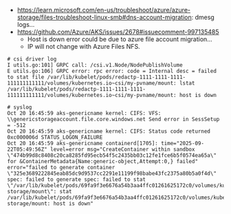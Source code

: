 - https://learn.microsoft.com/en-us/troubleshoot/azure/azure-storage/files-troubleshoot-linux-smb#dns-account-migration: dmesg logs...
- https://github.com/Azure/AKS/issues/2678#issuecomment-997135485
  - Host is down error could be due to azure file account migration...
  - IP will not change with Azure Files NFS.

```
# csi driver log
I utils.go:101] GRPC call: /csi.v1.Node/NodePublishVolume
E utils.go:106] GRPC error: rpc error: code = Internal desc = failed to stat file /var/lib/kubelet/pods/redactp-1111-1111-1111-111111111111/volumes/kubernetes.io~csi/my-pvname/mount: lstat /var/lib/kubelet/pods/redactp-1111-1111-1111-111111111111/volumes/kubernetes.io~csi/my-pvname/mount: host is down

# syslog
Oct 20 16:45:59 aks-genericname kernel: CIFS: VFS: \\genericstorageaccount.file.core.windows.net Send error in SessSetup = -512
Oct 20 16:45:59 aks-genericname kernel: CIFS: Status code returned 0xc000006d STATUS_LOGON_FAILURE
Oct 20 16:45:59 aks-genericname containerd[1705]: time="2025-09-22T05:49:56Z" level=error msg="CreateContainer within sandbox \"474b99d8c8408c20ca8285fd95ecb54f5c2435bb03c12fe1fce6b5f0574ea65a\" for &ContainerMetadata{Name:generic-object,Attempt:0,} failed" error="failed to generate container \"325e3689222845eab85dc9d9537cc2291e11199f98babe43fc2375a80b5a0f4d\" spec: failed to generate spec: failed to stat \"/var/lib/kubelet/pods/69fa9f3e6676a54b3aa4ffc01261625172c0/volumes/kubernetes.io~csi/generic-storage/mount\": stat /var/lib/kubelet/pods/69fa9f3e6676a54b3aa4ffc01261625172c0/volumes/kubernetes.io~csi/generic-storage/mount: host is down"
```
